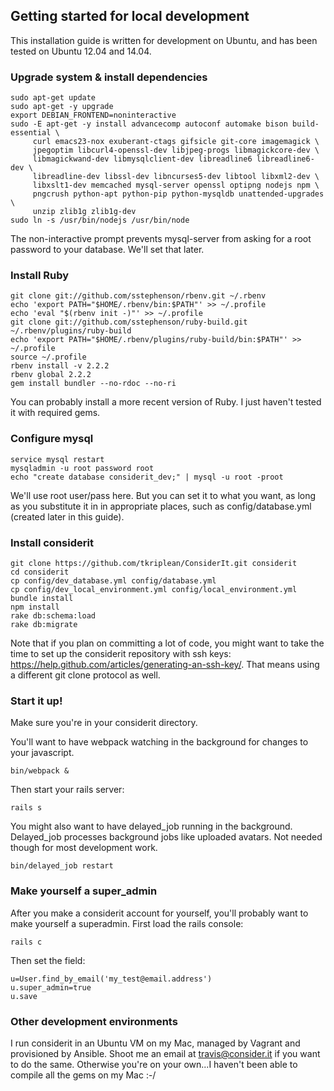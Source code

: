 Getting started for local development
-------------------------------------

This installation guide is written for development on Ubuntu, and has been tested on Ubuntu 12.04 and 14.04. 

### Upgrade system & install dependencies

```
sudo apt-get update
sudo apt-get -y upgrade
export DEBIAN_FRONTEND=noninteractive
sudo -E apt-get -y install advancecomp autoconf automake bison build-essential \
     curl emacs23-nox exuberant-ctags gifsicle git-core imagemagick \
     jpegoptim libcurl4-openssl-dev libjpeg-progs libmagickcore-dev \
     libmagickwand-dev libmysqlclient-dev libreadline6 libreadline6-dev \
     libreadline-dev libssl-dev libncurses5-dev libtool libxml2-dev \
     libxslt1-dev memcached mysql-server openssl optipng nodejs npm \
     pngcrush python-apt python-pip python-mysqldb unattended-upgrades \
     unzip zlib1g zlib1g-dev
sudo ln -s /usr/bin/nodejs /usr/bin/node
```

The non-interactive prompt prevents mysql-server from asking for a root password to your database. We'll set that later. 

### Install Ruby
```
git clone git://github.com/sstephenson/rbenv.git ~/.rbenv
echo 'export PATH="$HOME/.rbenv/bin:$PATH"' >> ~/.profile
echo 'eval "$(rbenv init -)"' >> ~/.profile
git clone git://github.com/sstephenson/ruby-build.git ~/.rbenv/plugins/ruby-build
echo 'export PATH="$HOME/.rbenv/plugins/ruby-build/bin:$PATH"' >> ~/.profile
source ~/.profile
rbenv install -v 2.2.2
rbenv global 2.2.2
gem install bundler --no-rdoc --no-ri
```

You can probably install a more recent version of Ruby. I just haven't tested it with required gems. 


### Configure mysql 

```
service mysql restart
mysqladmin -u root password root
echo "create database considerit_dev;" | mysql -u root -proot
```

We'll use root user/pass here. But you can set it to what you want, as long as you substitute it in in appropriate places, such as config/database.yml (created later in this guide).

### Install considerit

```
git clone https://github.com/tkriplean/ConsiderIt.git considerit
cd considerit
cp config/dev_database.yml config/database.yml
cp config/dev_local_environment.yml config/local_environment.yml
bundle install
npm install
rake db:schema:load
rake db:migrate
```

Note that if you plan on committing a lot of code, you might want to take the time to set up the considerit repository with ssh keys: https://help.github.com/articles/generating-an-ssh-key/. That means using a different git clone protocol as well. 


### Start it up!

Make sure you're in your considerit directory.

You'll want to have webpack watching in the background for changes to your javascript.

```
bin/webpack &
```

Then start your rails server:

```
rails s
```

You might also want to have delayed_job running in the background. Delayed_job processes background jobs like uploaded avatars. Not needed though for most development work.

```
bin/delayed_job restart
```

### Make yourself a super_admin

After you make a considerit account for yourself, you'll probably want to make yourself a superadmin. First load the rails console:

```
rails c
```

Then set the field:

```
u=User.find_by_email('my_test@email.address')
u.super_admin=true
u.save
```


### Other development environments

I run considerit in an Ubuntu VM on my Mac, managed by Vagrant and provisioned by Ansible. Shoot me an email at travis@consider.it if you want to do the same. Otherwise you're on your own...I haven't been able to compile all the gems on my Mac :-/